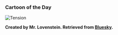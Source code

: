 ### Cartoon of the Day

<img src="../static/tension.webp" alt="Tension">

**Created by Mr. Lovenstein. Retrieved from [Bluesky](https://bsky.app/profile/mrlovenstein.bsky.social/post/3llefrl4yds2g).**